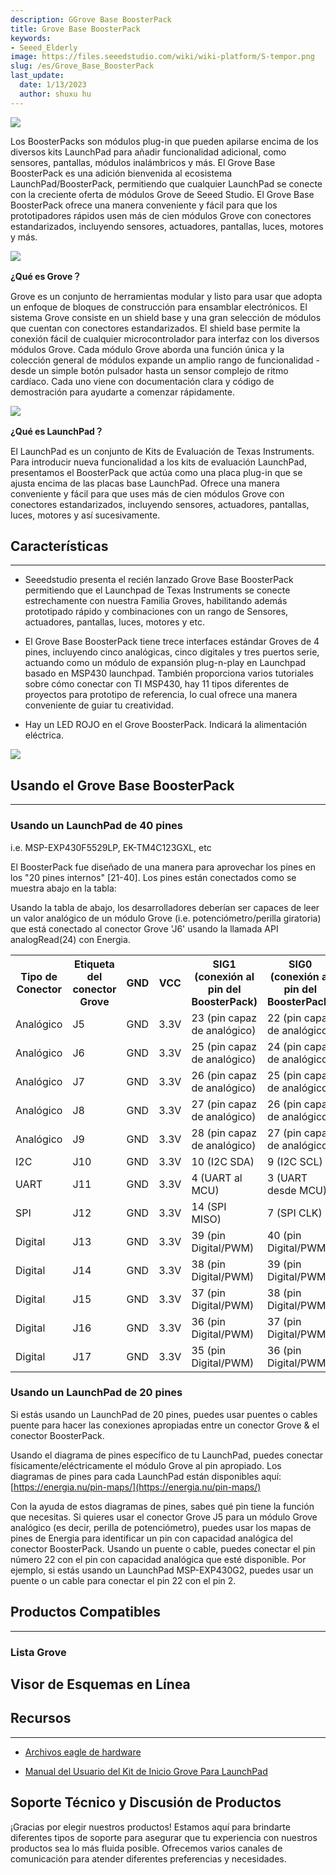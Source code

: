 ```yaml
---
description: GGrove Base BoosterPack
title: Grove Base BoosterPack
keywords:
- Seeed_Elderly
image: https://files.seeedstudio.com/wiki/wiki-platform/S-tempor.png
slug: /es/Grove_Base_BoosterPack
last_update:
  date: 1/13/2023
  author: shuxu hu
---
```

![](https://files.seeedstudio.com/wiki/Grove_Base_BoosterPack/img/110020004%205.jpg)

Los BoosterPacks son módulos plug-in que pueden apilarse encima de los diversos kits LaunchPad para añadir funcionalidad adicional, como sensores, pantallas, módulos inalámbricos y más. El Grove Base BoosterPack es una adición bienvenida al ecosistema LaunchPad/BoosterPack, permitiendo que cualquier LaunchPad se conecte con la creciente oferta de módulos Grove de Seeed Studio. El Grove Base BoosterPack ofrece una manera conveniente y fácil para que los prototipadores rápidos usen más de cien módulos Grove con conectores estandarizados, incluyendo sensores, actuadores, pantallas, luces, motores y más.

![](https://files.seeedstudio.com/wiki/Grove_Base_BoosterPack/img/Grove_Web_idea.jpg)

**¿Qué es Grove？**

Grove es un conjunto de herramientas modular y listo para usar que adopta un enfoque de bloques de construcción para ensamblar electrónicos. El sistema Grove consiste en un shield base y una gran selección de módulos que cuentan con conectores estandarizados. El shield base permite la conexión fácil de cualquier microcontrolador para interfaz con los diversos módulos Grove. Cada módulo Grove aborda una función única y la colección general de módulos expande un amplio rango de funcionalidad - desde un simple botón pulsador hasta un sensor complejo de ritmo cardíaco. Cada uno viene con documentación clara y código de demostración para ayudarte a comenzar rápidamente.

![](https://files.seeedstudio.com/wiki/Grove_Base_BoosterPack/img/IMG_GROVE.JPG)

**¿Qué es LaunchPad？**

El LaunchPad es un conjunto de Kits de Evaluación de Texas Instruments. Para introducir nueva funcionalidad a los kits de evaluación LaunchPad, presentamos el BoosterPack que actúa como una placa plug-in que se ajusta encima de las placas base LaunchPad. Ofrece una manera conveniente y fácil para que uses más de cien módulos Grove con conectores estandarizados, incluyendo sensores, actuadores, pantallas, luces, motores y así sucesivamente.

## Características

---
- Seeedstudio presenta el recién lanzado Grove Base BoosterPack permitiendo que el Launchpad de Texas Instruments se conecte estrechamente con nuestra Familia Groves, habilitando además prototipado rápido y combinaciones con un rango de Sensores, actuadores, pantallas, luces, motores y etc.

- El Grove Base BoosterPack tiene trece interfaces estándar Groves de 4 pines, incluyendo cinco analógicas, cinco digitales y tres puertos serie, actuando como un módulo de expansión plug-n-play en Launchpad basado en MSP430 launchpad. También proporciona varios tutoriales sobre cómo conectar con TI MSP430, hay 11 tipos diferentes de proyectos para prototipo de referencia, lo cual ofrece una manera conveniente de guiar tu creatividad.

- Hay un LED ROJO en el Grove BoosterPack. Indicará la alimentación eléctrica.

![](https://files.seeedstudio.com/wiki/Grove_Base_BoosterPack/img/BoosterpackpinMapping.jpg)

## Usando el Grove Base BoosterPack

---

### Usando un LaunchPad de 40 pines

i.e. MSP-EXP430F5529LP, EK-TM4C123GXL, etc

El BoosterPack fue diseñado de una manera para aprovechar los pines en los "20 pines internos" [21-40]. Los pines están conectados como se muestra abajo en la tabla:

Usando la tabla de abajo, los desarrolladores deberían ser capaces de leer un valor analógico de un módulo Grove (i.e. potenciómetro/perilla giratoria) que está conectado al conector Grove 'J6' usando la llamada API analogRead(24) con Energia.

<table>
<tr>
<th>Tipo de Conector</th>
<th>Etiqueta del conector Grove</th>
<th>GND</th>
<th>VCC</th>
<th>SIG1 (conexión al pin del BoosterPack)</th>
<th>SIG0 (conexión al pin del BoosterPack)</th>
</tr>
<tr>
<td>Analógico</td>
<td>J5</td>
<td>GND</td>
<td>3.3V</td>
<td>23 (pin capaz de analógico)</td>
<td>22 (pin capaz de analógico)</td>
</tr>
<tr>
<td>Analógico</td>
<td>J6</td>
<td>GND</td>
<td>3.3V</td>
<td>25 (pin capaz de analógico)</td>
<td>24 (pin capaz de analógico)</td>
</tr>
<tr>
<td>Analógico</td>
<td>J7</td>
<td>GND</td>
<td>3.3V</td>
<td>26 (pin capaz de analógico)</td>
<td>25 (pin capaz de analógico)</td>
</tr>
<tr>
<td>Analógico</td>
<td>J8</td>
<td>GND</td>
<td>3.3V</td>
<td>27 (pin capaz de analógico)</td>
<td>26 (pin capaz de analógico)</td>
</tr>
<tr>
<td>Analógico</td>
<td>J9</td>
<td>GND</td>
<td>3.3V</td>
<td>28 (pin capaz de analógico)</td>
<td>27 (pin capaz de analógico)</td>
</tr>
<tr>
<td>I2C</td>
<td>J10</td>
<td>GND</td>
<td>3.3V</td>
<td>10 (I2C SDA)</td>
<td>9 (I2C SCL)</td>
</tr>
<tr>
<td>UART</td>
<td>J11</td>
<td>GND</td>
<td>3.3V</td>
<td>4 (UART al MCU)</td>
<td>3 (UART desde MCU)</td>
</tr>
<tr>
<td>SPI</td>
<td>J12</td>
<td>GND</td>
<td>3.3V</td>
<td>14 (SPI MISO)</td>
<td>7 (SPI CLK)</td>
</tr>
<tr>
<td>Digital</td>
<td>J13</td>
<td>GND</td>
<td>3.3V</td>
<td>39 (pin Digital/PWM)</td>
<td>40 (pin Digital/PWM)</td>
</tr>
<tr>
<td>Digital</td>
<td>J14</td>
<td>GND</td>
<td>3.3V</td>
<td>38 (pin Digital/PWM)</td>
<td>39 (pin Digital/PWM)</td>
</tr>
<tr>
<td>Digital</td>
<td>J15</td>
<td>GND</td>
<td>3.3V</td>
<td>37 (pin Digital/PWM)</td>
<td>38 (pin Digital/PWM)</td>
</tr>
<tr>
<td>Digital</td>
<td>J16</td>
<td>GND</td>
<td>3.3V</td>
<td>36 (pin Digital/PWM)</td>
<td>37 (pin Digital/PWM)</td>
</tr>
<tr>
<td>Digital</td>
<td>J17</td>
<td>GND</td>
<td>3.3V</td>
<td>35 (pin Digital/PWM)</td>
<td>36 (pin Digital/PWM)</td>
</tr>
</table>

### Usando un LaunchPad de 20 pines

Si estás usando un LaunchPad de 20 pines, puedes usar puentes o cables puente para hacer las conexiones apropiadas entre un conector Grove &amp; el conector BoosterPack.

Usando el diagrama de pines específico de tu LaunchPad, puedes conectar físicamente/eléctricamente el módulo Grove al pin apropiado. Los diagramas de pines para cada LaunchPad están disponibles aquí:
[https://energia.nu/pin-maps/](https://energia.nu/pin-maps/)

Con la ayuda de estos diagramas de pines, sabes qué pin tiene la función que necesitas. Si quieres usar el conector Grove J5 para un módulo Grove analógico (es decir, perilla de potenciómetro), puedes usar los mapas de pines de Energia para identificar un pin con capacidad analógica del conector BoosterPack. Usando un puente o cable, puedes conectar el pin número 22 con el pin con capacidad analógica que esté disponible. Por ejemplo, si estás usando un LaunchPad MSP-EXP430G2, puedes usar un puente o un cable para conectar el pin 22 con el pin 2.

## Productos Compatibles

---

### Lista Grove

<!-- *   [1. Buzzer](/Grove-Buzzer#With_TI_LaunchPad)

*   [2. Relay](/Grove-Relay#With_TI_LaunchPad)

*   [3. 4-Digital Display ](/Grove-4-Digit_Display#With_TI_LaunchPad)

*   [4. Rotary Angle Sensor ](/Grove-Rotary_Angle_Sensor#With_TI_LaunchPad)

*   [5. Light Sensor](/Grove-Light_Sensor#With_TI_LaunchPad)

*   [6. Sound Sensor ](/Grove-Sound_Sensor#With_TI_LaunchPad)

*   [7. PIR Motion Sensor ](/Grove-PIR_Motion_Sensor#With_TI_LaunchPad)

*   [8. Moisture Sensor](/Grove-Moisture_Sensor#With_TI_LaunchPad)

*   [9. Ultrasonic Ranger Sensor](/Grove-Ultrasonic_Ranger#With_TI_LaunchPad)

*   [10. Temperature Humidity Sensor ](/Grove-TemperatureAndHumidity_Sensor) -->

## Visor de Esquemas en Línea

<div className="altium-ecad-viewer" data-project-src="https://files.seeedstudio.com/wiki/Grove_Base_BoosterPack/res/Grove_Base_BoosterPack_v1.0.zip" style={{borderRadius: '0px 0px 4px 4px', height: 500, borderStyle: 'solid', borderWidth: 1, borderColor: 'rgb(241, 241, 241)', overflow: 'hidden', maxWidth: 1280, maxHeight: 700, boxSizing: 'border-box'}}>
</div>

## Recursos

---

- [Archivos eagle de hardware](https://files.seeedstudio.com/wiki/Grove_Base_BoosterPack/res/Grove_Base_BoosterPack_v1.0.zip)

- [Manual del Usuario del Kit de Inicio Grove Para LaunchPad](https://files.seeedstudio.com/wiki/Grove_Base_BoosterPack/res/Grove%20Starter%20Kit%20Manual.pdf)

## Soporte Técnico y Discusión de Productos

¡Gracias por elegir nuestros productos! Estamos aquí para brindarte diferentes tipos de soporte para asegurar que tu experiencia con nuestros productos sea lo más fluida posible. Ofrecemos varios canales de comunicación para atender diferentes preferencias y necesidades.

<div class="button_tech_support_container">
<a href="https://forum.seeedstudio.com/" class="button_forum"></a>
<a href="https://www.seeedstudio.com/contacts" class="button_email"></a>
</div>

<div class="button_tech_support_container">
<a href="https://discord.gg/eWkprNDMU7" class="button_discord"></a>
<a href="https://github.com/Seeed-Studio/wiki-documents/discussions/69" class="button_discussion"></a>
</div>
